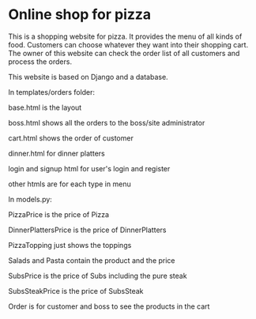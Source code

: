 # Online shop for pizza

This is a shopping website for pizza. It provides the menu of all kinds of food. Customers can choose whatever they want into their shopping cart. The owner of this website can check the order list of all customers and process the orders.

This website is based on Django and a database.

In templates/orders folder:

base.html is the layout

boss.html shows all the orders to the boss/site administrator

cart.html shows the order of customer

dinner.html for dinner platters

login and signup html for user's login and register

other htmls are for each type in menu

In models.py:

PizzaPrice is the price of Pizza

DinnerPlattersPrice is the price of DinnerPlatters

PizzaTopping just shows the toppings

Salads and Pasta contain the product and the price

SubsPrice is the price of Subs including the pure steak

SubsSteakPrice is the price of SubsSteak

Order is for customer and boss to see the products in the cart

